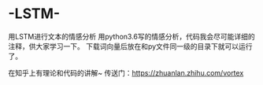 # -LSTM-
用LSTM进行文本的情感分析
用python3.6写的情感分析，代码我会尽可能详细的注释，供大家学习一下。
下载词向量后放在和py文件同一级的目录下就可以运行了。

在知乎上有理论和代码的讲解~
传送门：https://zhuanlan.zhihu.com/vortex
